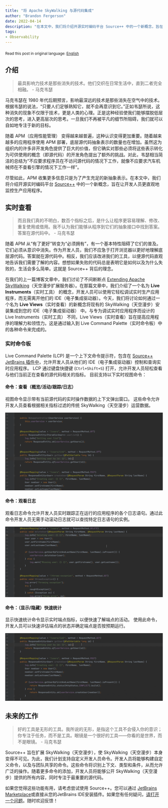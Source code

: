 ```yaml
---
title: "将 Apache SkyWalking 与源代码集成"
author: "Brandon Fergerson"
date: 2022-04-14
description: "在本文中，我们将介绍开源实时编码平台 Source++ 中的一个新概念，旨在让开发人员更直观地监控生产应用程序。"
tags:
- Observability
---
```


<sub>Read this post in original language: [English](https://skywalking.apache.org/blog/2022-03-25-integrating-skywalking-with-source-code/)</sub>

## 介绍

> 最具影响力技术是那些消失的技术。他们交织在日常生活中，直到二者完全相融。 - 马克韦瑟

马克韦瑟在 1980 年代后期预言，影响最深远的技术是那些消失在空气中的技术。根据韦瑟的说法，“只要人们足够熟知它，就不会再意识到它。”正如韦瑟所说，这种消失的现象不仅限于技术，更是人类的心理。正是这种经验使我们能够摆脱低层次的思考，进入更高层次的思考。一旦我们不再被平凡的细节所阻碍，我们就可以自如地专注于新的目标。

随着 APM（应用性能管理） 变得越来越普遍，这种认识变得更加重要。随着越来越多的应用程序使用 APM 部署，底层源代码抽象表示的数量也在增加。虽然这为组织内的许多非开发角色提供了巨大的价值，但它确实对那些必须将这些表示转化为可供使用的概念（即源代码）的开发角色提出了额外的挑战。对此，韦瑟相当简洁的总结为“不应要求程序员在不访问源代码的情况下工作，就像不应要求汽车机械师在不查看引擎的情况下工作一样”。

尽管如此，APM 收集更多信息只是为了产生充足的新抽象表示。在本文中，我们将介绍开源实时编码平台 [Source++](https://github.com/sourceplusplus/live-platform) 中的一个新概念，旨在让开发人员更直观地监控生产应用程序。

## 实时查看

> 而且我们真的不明白，数百个指标之后，是什么让程序更容易理解、修改、重复使用或借用。我不认为我们能够从程序到它们的抽象接口中找到答案。答案在源代码中。 - 马克韦瑟

随着 APM 从“有了更好”转变为“必须拥有”，有一个基本特性阻碍了它们的普及。它们必须从意识中消失。作为开发人员，我们不应急于打开浏览器以更好地理解底层源代码。答案就在源代码中。相反，我们应该改进我们的工具，以便源代码直观地告诉我们需要了解的内容。想想如果失败的代码总是表明它是如何以及为什么失败的，生活会多么简单。这就是 Source++ 背后的理念。

在我们的上一篇博客文章中，我们讨论了不间断断点 [Extending Apache SkyWalking](https://skywalking.apache.org/blog/2021-12-06-extend-skywalking-with-nbb/)（天空漫步扩展服务器）。在那篇文章中，我们介绍了一个名为 **Live Instruments**（实时工具） 的概念，开发人员可以使用它轻松调试实时生产应用程序，而无需离开他们的 IDE（电子集成驱动器）。今天，我们将讨论如何通过一个名为 **Live Views**（实时查看）的新概念将现有的 SkyWalking（天空漫步）安装集成到您的 IDE（电子集成驱动器） 中。与专为调试实时应用程序而设计的 Live Instruments（实时工具） 不同，Live Views（实时查看）旨在提高应用程序的理解力和领悟力。这是通过输入到 Live Command Palette（实时命令板）中的各种命令来完成的。

### 实时命令板

Live Command Palette (LCP) 是一个上下文命令提示符，包含在 [Source++ JetBrains 插件中](https://github.com/sourceplusplus/interface-jetbrains)，允许开发人员从他们的 IDE（电子集成驱动器）控制和查询实时应用程序。 LCP 通过键盘快捷键 (`Ctrl+Shift+S`) 打开，允许开发人员轻松查看与他们当前正在查看的源代码相关的指标。 目前支持以下实时视图命令：

#### 命令：查看（概览/活动/跟踪/日志）

视图命令显示带有当前源代码的实时操作数据的上下文弹出窗口。 这些命令允许开发人员查看根据相关指标过滤的传统 SkyWalking（天空漫步）运营数据。

![](view_command.gif)

#### 命令：观看日志

观看日志命令允许开发人员实时跟踪正在运行的应用程序的各个日志语句。通过此命令开发人员无需手动滚动日志就可以查找特定日志语句的实例。

![](watch_log_command.gif)

#### 命令：（显示/隐藏）快速统计

显示快速统计命令显示实时端点指标，以便快速了解端点的活动。 使用此命令，开发人员可以快速评估端点的状态并确定端点是否按预期运行。

![](show_quick_stats_command.gif)

## 未来的工作

> 好的工具是无形的工具。我所说的无形，是指这个工具不会侵入你的意识；你专注于任务，而不是工具。眼镜是一个很好的工具——你看的是世界，而不是眼镜。 - 马克韦瑟

Source++ 旨在扩展 SkyWalking（天空漫步），使 SkyWalking（天空漫步）本身变得不可见。为此，我们计划支持自定义开发人员命令。开发人员将能够构建自定义命令，以及与团队共享的命令。这些命令将识别上下文、类型和条件，从而允许广泛的操作。随着更多命令的添加，开发人员将能够公开 SkyWalking（天空漫步）提供的所有内容，同时专注于最重要的源代码。

如果您觉得这些功能有用，请考虑尝试使用 Source++。您可以通过 [JetBrains Marketplace](https://plugins.jetbrains.com/plugin/12033-source-)或直接从您的JetBrains IDE安装插件。如果您有任何疑问，[请打开一个问题](https://github.com/sourceplusplus/interface-jetbrains/issues)。随时欢迎反馈！
